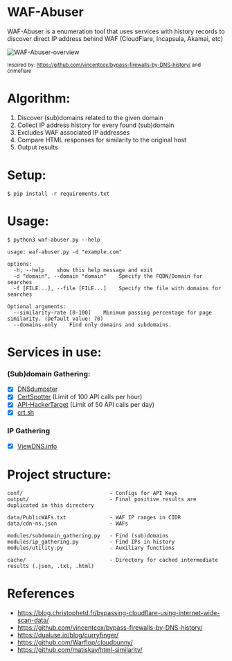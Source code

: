 # WAF-Abuser
WAF-Abuser is a enumeration tool that uses services with history records to discover direct IP address behind WAF (CloudFlare, Incapsula, Akamai, etc)

![WAF-Abuser-overview](https://i.imgur.com/RLWSfxC.jpeg)

<sub>Inspired by: https://github.com/vincentcox/bypass-firewalls-by-DNS-history/ and crimeflare</sub>

# Algorithm:
1. Discover (sub)domains related to the given domain
2. Collect IP address history for every found (sub)domain
3. Excludes WAF associated IP addresses
4. Compare HTML responses for similarity to the original host
5. Output results

# Setup:
```
$ pip install -r requirements.txt
```

# Usage:
```
$ python3 waf-abuser.py --help

usage: waf-abuser.py -d "example.com"

options:
  -h, --help    show this help message and exit
  -d "domain", --domain "domain"    Specify the FQDN/Domain for searches
  -f [FILE...], --file [FILE...]    Specify the file with domains for searches

Optional arguments:
  --similarity-rate [0-100]    Minimum passing percentage for page similarity. (Default value: 70)
  --domains-only    Find only domains and subdomains.
```

# Services in use:
### (Sub)domain Gathering:
- [x] [DNSdumpster](https://dnsdumpster.com/)
- [x] [CertSpotter](https://sslmate.com/certspotter/) (Limit of 100 API calls per hour)
- [x] [API-HackerTarget](https://hackertarget.com/)  (Limit of 50 API calls per day)
- [x] [crt.sh](https://crt.sh/)

### IP Gathering
- [x] [ViewDNS.info](https://viewdns.info/)

# Project structure:
```
conf/                            - Configs for API Keys
output/                          - Final positive results are duplicated in this directory

data/PublicWAFs.txt              - WAF IP ranges in CIDR
data/cdn-ns.json                 - WAFs

modules/subdomain_gathering.py   - Find (sub)domains
modules/ip_gathering.py          - Find IPs in history
modules/utility.py               - Auxiliary functions

cache/                           - Directory for cached intermediate results (.json, .txt, .html)
```

# References
- https://blog.christophetd.fr/bypassing-cloudflare-using-internet-wide-scan-data/
- https://github.com/vincentcox/bypass-firewalls-by-DNS-history/
- https://dualuse.io/blog/curryfinger/
- https://github.com/Warflop/cloudbunny/
- https://github.com/matiskay/html-similarity/
